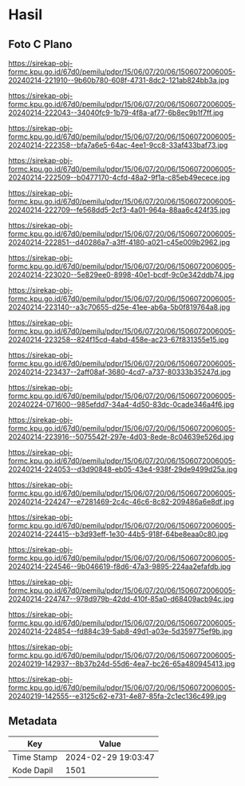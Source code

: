 # Hasil

## Foto C Plano

https://sirekap-obj-formc.kpu.go.id/67d0/pemilu/pdpr/15/06/07/20/06/1506072006005-20240214-221910--9b60b780-608f-4731-8dc2-121ab824bb3a.jpg

https://sirekap-obj-formc.kpu.go.id/67d0/pemilu/pdpr/15/06/07/20/06/1506072006005-20240214-222043--34040fc9-1b79-4f8a-af77-6b8ec9b1f7ff.jpg

https://sirekap-obj-formc.kpu.go.id/67d0/pemilu/pdpr/15/06/07/20/06/1506072006005-20240214-222358--bfa7a6e5-64ac-4ee1-9cc8-33af433baf73.jpg

https://sirekap-obj-formc.kpu.go.id/67d0/pemilu/pdpr/15/06/07/20/06/1506072006005-20240214-222509--b0477170-4cfd-48a2-9f1a-c85eb49ecece.jpg

https://sirekap-obj-formc.kpu.go.id/67d0/pemilu/pdpr/15/06/07/20/06/1506072006005-20240214-222709--fe568dd5-2cf3-4a01-964a-88aa6c424f35.jpg

https://sirekap-obj-formc.kpu.go.id/67d0/pemilu/pdpr/15/06/07/20/06/1506072006005-20240214-222851--d40286a7-a3ff-4180-a021-c45e009b2962.jpg

https://sirekap-obj-formc.kpu.go.id/67d0/pemilu/pdpr/15/06/07/20/06/1506072006005-20240214-223020--5e829ee0-8998-40e1-bcdf-9c0e342ddb74.jpg

https://sirekap-obj-formc.kpu.go.id/67d0/pemilu/pdpr/15/06/07/20/06/1506072006005-20240214-223140--a3c70655-d25e-41ee-ab6a-5b0f819764a8.jpg

https://sirekap-obj-formc.kpu.go.id/67d0/pemilu/pdpr/15/06/07/20/06/1506072006005-20240214-223258--824f15cd-4abd-458e-ac23-67f831355e15.jpg

https://sirekap-obj-formc.kpu.go.id/67d0/pemilu/pdpr/15/06/07/20/06/1506072006005-20240214-223437--2aff08af-3680-4cd7-a737-80333b35247d.jpg

https://sirekap-obj-formc.kpu.go.id/67d0/pemilu/pdpr/15/06/07/20/06/1506072006005-20240224-071600--985efdd7-34a4-4d50-83dc-0cade346a4f6.jpg

https://sirekap-obj-formc.kpu.go.id/67d0/pemilu/pdpr/15/06/07/20/06/1506072006005-20240214-223916--5075542f-297e-4d03-8ede-8c04639e526d.jpg

https://sirekap-obj-formc.kpu.go.id/67d0/pemilu/pdpr/15/06/07/20/06/1506072006005-20240214-224053--d3d90848-eb05-43e4-938f-29de9499d25a.jpg

https://sirekap-obj-formc.kpu.go.id/67d0/pemilu/pdpr/15/06/07/20/06/1506072006005-20240214-224247--e7281469-2c4c-46c6-8c82-209486a6e8df.jpg

https://sirekap-obj-formc.kpu.go.id/67d0/pemilu/pdpr/15/06/07/20/06/1506072006005-20240214-224415--b3d93eff-1e30-44b5-918f-64be8eaa0c80.jpg

https://sirekap-obj-formc.kpu.go.id/67d0/pemilu/pdpr/15/06/07/20/06/1506072006005-20240214-224546--9b046619-f8d6-47a3-9895-224aa2efafdb.jpg

https://sirekap-obj-formc.kpu.go.id/67d0/pemilu/pdpr/15/06/07/20/06/1506072006005-20240214-224747--978d979b-42dd-410f-85a0-d68409acb94c.jpg

https://sirekap-obj-formc.kpu.go.id/67d0/pemilu/pdpr/15/06/07/20/06/1506072006005-20240214-224854--fd884c39-5ab8-49d1-a03e-5d359775ef9b.jpg

https://sirekap-obj-formc.kpu.go.id/67d0/pemilu/pdpr/15/06/07/20/06/1506072006005-20240219-142937--8b37b24d-55d6-4ea7-bc26-65a480945413.jpg

https://sirekap-obj-formc.kpu.go.id/67d0/pemilu/pdpr/15/06/07/20/06/1506072006005-20240219-142555--e3125c62-e731-4e87-85fa-2c1ec136c499.jpg


## Metadata

| Key        | Value               |
| ---------- | ------------------- |
| Time Stamp | 2024-02-29 19:03:47 |
| Kode Dapil | 1501                |



